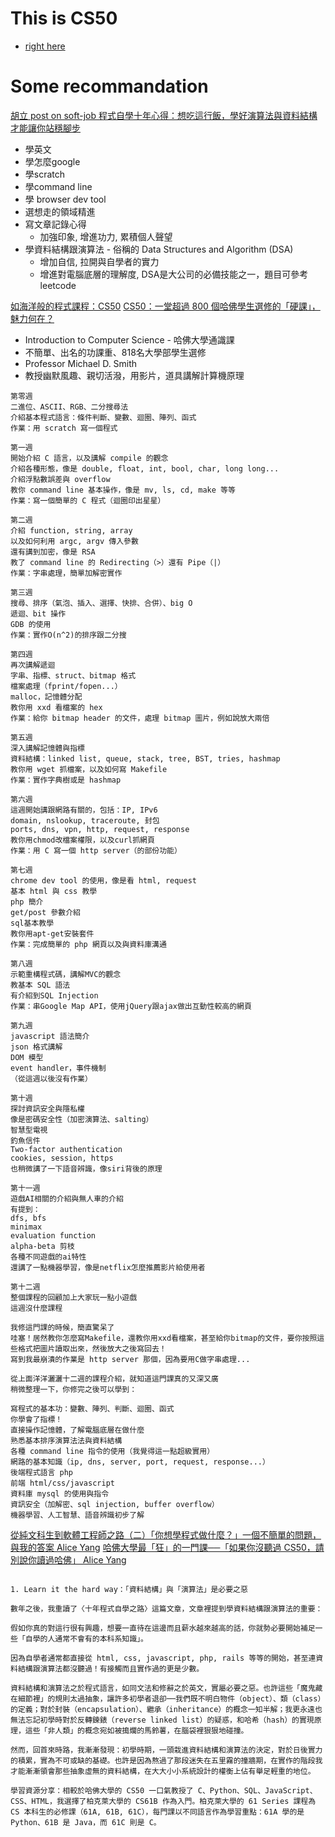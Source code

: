 # This is CS50

* [right here](https://cs50.harvard.edu/summer/2020/)

# Some recommandation

[胡立 post on soft-job 程式自學十年心得：想吃這行飯，學好演算法與資料結構才能讓你站穩腳步](https://buzzorange.com/techorange/2016/04/13/self-study-program-with-datastructure-and-algorithm/?fbclid=IwAR3SOyZsk5kDoGz1Svi4dQha4HFoJO3M25WHexNhpKW6FSh-p6Hzy2mZ7Dc)

* 學英文
* 學怎麼google
* 學scratch
* 學command line
* 學 browser dev tool
* 選想走的領域精進
* 寫文章記錄心得
  + 加強印象, 增進功力, 累積個人聲望
* 學資料結構跟演算法 - 俗稱的 Data Structures and Algorithm (DSA)
  + 增加自信, 拉開與自學者的實力
  + 增進對電腦底層的理解度, DSA是大公司的必備技能之一，題目可參考leetcode

[如海洋般的程式課程：CS50](http://huli.logdown.com/posts/687027)
[CS50：一堂超過 800 個哈佛學生選修的「硬課」，魅力何在？](https://www.inside.com.tw/article/4209-harvard-cs50)

* Introduction to Computer Science - 哈佛大學通識課
* 不簡單、出名的功課重、818名大學部學生選修
* Professor Michael D. Smith
* 教授幽默風趣、親切活潑，用影片，道具講解計算機原理

``` 
第零週
二進位、ASCII、RGB、二分搜尋法
介紹基本程式語言：條件判斷、變數、迴圈、陣列、函式
作業：用 scratch 寫一個程式

第一週
開始介紹 C 語言，以及講解 compile 的觀念
介紹各種形態，像是 double, float, int, bool, char, long long...
介紹浮點數誤差與 overflow
教你 command line 基本操作，像是 mv, ls, cd, make 等等
作業：寫一個簡單的 C 程式（迴圈印出星星）

第二週
介紹 function, string, array
以及如何利用 argc, argv 傳入參數
還有講到加密，像是 RSA
教了 command line 的 Redirecting（>）還有 Pipe（|）
作業：字串處理，簡單加解密實作

第三週
搜尋、排序（氣泡、插入、選擇、快排、合併）、big O
遞迴、bit 操作
GDB 的使用
作業：實作O(n^2)的排序跟二分搜

第四週
再次講解遞迴
字串、指標、struct、bitmap 格式
檔案處理（fprint/fopen...）
malloc，記憶體分配
教你用 xxd 看檔案的 hex
作業：給你 bitmap header 的文件，處理 bitmap 圖片，例如說放大兩倍

第五週
深入講解記憶體與指標
資料結構：linked list, queue, stack, tree, BST, tries, hashmap
教你用 wget 抓檔案，以及如何寫 Makefile
作業：實作字典樹或是 hashmap

第六週
這週開始講跟網路有關的，包括：IP, IPv6
domain, nslookup, traceroute, 封包
ports, dns, vpn, http, request, response
教你用chmod改檔案權限，以及curl抓網頁
作業：用 C 寫一個 http server（的部份功能）

第七週
chrome dev tool 的使用，像是看 html, request
基本 html 與 css 教學
php 簡介
get/post 參數介紹
sql基本教學
教你用apt-get安裝套件
作業：完成簡單的 php 網頁以及與資料庫溝通

第八週
示範重構程式碼，講解MVC的觀念
教基本 SQL 語法
有介紹到SQL Injection
作業：串Google Map API，使用jQuery跟ajax做出互動性較高的網頁

第九週
javascript 語法簡介
json 格式講解
DOM 模型
event handler，事件機制
（從這週以後沒有作業）

第十週
探討資訊安全與隱私權
像是密碼安全性（加密演算法、salting）
智慧型電視
釣魚信件
Two-factor authentication
cookies, session, https
也稍微講了一下語音辨識，像siri背後的原理

第十一週
遊戲AI相關的介紹與無人車的介紹
有提到：
dfs, bfs
minimax
evaluation function
alpha-beta 剪枝
各種不同遊戲的ai特性
還講了一點機器學習，像是netflix怎麼推薦影片給使用者

第十二週
整個課程的回顧加上大家玩一點小遊戲
這週沒什麼課程

我修這門課的時候，簡直驚呆了
哇塞！居然教你怎麼寫Makefile，還教你用xxd看檔案，甚至給你bitmap的文件，要你按照這些格式把圖片讀取出來，然後放大之後寫回去！
寫到我最崩潰的作業是 http server 那個，因為要用C做字串處理...

從上面洋洋灑灑十二週的課程介紹，就知道這門課真的又深又廣
稍微整理一下，你修完之後可以學到：

寫程式的基本功：變數、陣列、判斷、迴圈、函式
你學會了指標！
直接操作記憶體，了解電腦底層在做什麼
熟悉基本排序演算法法與資料結構
各種 command line 指令的使用（我覺得這一點超級實用）
網路的基本知識（ip, dns, server, port, request, response...）
後端程式語言 php
前端 html/css/javascript
資料庫 mysql 的使用與指令
資訊安全（加解密、sql injection, buffer overflow）
機器學習、人工智慧、語音辨識初步了解

```

[從純文科生到軟體工程師之路（二）「你想學程式做什麼？」一個不簡單的問題，與我的答案 Alice Yang](https://crossing.cw.com.tw/amp/article/12689?fbclid=IwAR0qDK8DG_kJjPhd2G33OyRgsZxrL9k1_wr_ESZi6L7SkyZHWkdArORFiEE)
[哈佛大學最「狂」的一門課──「如果你沒聽過 CS50，請別說你讀過哈佛」 Alice Yang](https://crossing.cw.com.tw/article/7200)

``` 

1. Learn it the hard way：「資料結構」與「演算法」是必要之惡

數年之後，我重讀了〈十年程式自學之路〉這篇文章，文章裡提到學資料結構跟演算法的重要：

假如你真的對這行很有興趣，想要一直待在這邊而且薪水越來越高的話，你就勢必要開始補足一些「自學的人通常不會有的本科系知識」。

因為自學者通常都直接從 html, css, javascript, php, rails 等等的開始，甚至連資料結構跟演算法都沒聽過！有接觸而且實作過的更是少數。

資料結構和演算法之於程式語言，如同文法和修辭之於英文，實屬必要之惡。也許這些「魔鬼藏在細節裡」的規則太過抽象，讓許多初學者退卻──我們既不明白物件（object）、類（class）的定義；對於封裝（encapsulation）、繼承（inheritance）的概念一知半解；我更永遠也無法忘記初學時對於反轉鍊錶（reverse linked list）的疑惑，和哈希（hash）的實現原理，這些「非人類」的概念宛如被搗爛的馬鈴薯，在腦袋裡狠狠地碰撞。

然而，回首來時路，我漸漸發現：初學時期，一頭栽進資料結構和演算法的決定，對於日後實力的積累，實為不可或缺的基礎。也許是因為熬過了那段迷失在五里霧的撞牆期，在實作的階段我才能漸漸領會那些抽象虛無的資料結構，在大大小小系統設計的權衡上佔有舉足輕重的地位。

學習資源分享：相較於哈佛大學的 CS50 一口氣教授了 C、Python、SQL、JavaScript、CSS、HTML，我選擇了柏克萊大學的 CS61B 作為入門。柏克萊大學的 61 Series 課程為 CS 本科生的必修課（61A, 61B, 61C），每門課以不同語言作為學習重點：61A 學的是Python、61B 是 Java，而 61C 則是 C。

```

